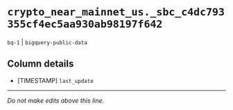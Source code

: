 # `crypto_near_mainnet_us._sbc_c4dc793355cf4ec5aa930ab98197f642`
`bq-1` | `bigquery-public-data`

## Column details
* [TIMESTAMP] `last_update`

-------------------------------------------------------------------------------
*Do not make edits above this line.*

